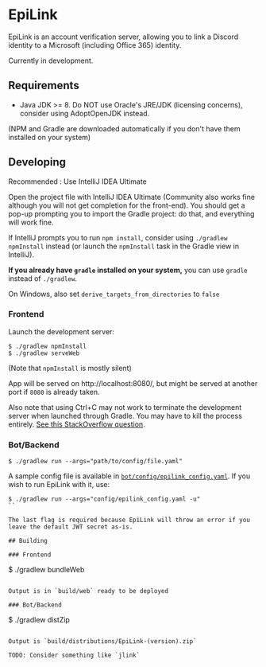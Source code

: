 # EpiLink

EpiLink is an account verification server, allowing you to link a Discord identity to a Microsoft (including Office 365)
identity.

Currently in development.

## Requirements

- Java JDK >= 8. Do NOT use Oracle's JRE/JDK (licensing concerns), consider using AdoptOpenJDK instead.

(NPM and Gradle are downloaded automatically if you don't have them installed on your system)

## Developing

Recommended : Use IntelliJ IDEA Ultimate

Open the project file with IntelliJ IDEA Ultimate (Community also works fine although you will not get completion for
the front-end). You should get a pop-up prompting you to import the Gradle project: do that, and everything will work
fine.

If IntelliJ prompts you to run `npm install`, consider using `./gradlew npmInstall` instead (or launch the `npmInstall`
task in the Gradle view in IntelliJ).

**If you already have `gradle` installed on your system,** you can use `gradle` instead of `./gradlew`.

On Windows, also set `derive_targets_from_directories` to `false`

### Frontend

Launch the development server:

```
$ ./gradlew npmInstall
$ ./gradlew serveWeb
```

(Note that `npmInstall` is mostly silent)

App will be served on http://localhost:8080/, but might be served at another port if `8080` is already taken.

Also note that using Ctrl+C may not work to terminate the development server when launched through Gradle. You may have
to kill the process entirely. 
[See this StackOverflow question](https://stackoverflow.com/questions/36921612/how-can-i-stop-webpack-dev-server-from-windows-console).

### Bot/Backend

```
$ ./gradlew run --args="path/to/config/file.yaml"
```

A sample config file is available in [`bot/config/epilink_config.yaml`](bot/config/epilink_config.yaml). If you wish to
run EpiLink with it, use:

```
$ ./gradlew run --args="config/epilink_config.yaml -u"
``

The last flag is required because EpiLink will throw an error if you leave the default JWT secret as-is. 

## Building

### Frontend

```
$ ./gradlew bundleWeb
```

Output is in `build/web` ready to be deployed

### Bot/Backend

```
$ ./gradlew distZip
```

Output is `build/distributions/EpiLink-(version).zip`

TODO: Consider something like `jlink`
